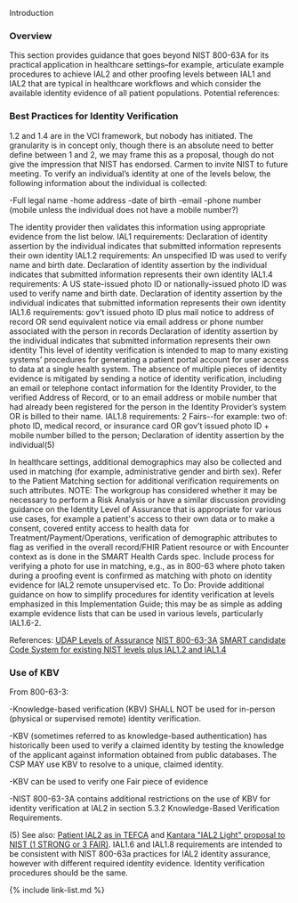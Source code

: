Introduction

### Overview

This section provides guidance that goes beyond NIST 800-63A for its practical application in healthcare settings–for example, articulate example procedures to achieve IAL2 and other proofing levels between IAL1 and IAL2 that are typical in healthcare workflows and which consider the available identity evidence of all patient populations.
Potential references:

### Best Practices for Identity Verification

1.2 and 1.4 are in the VCI framework, but nobody has initiated. The granularity is in concept only, though there is an absolute need to better define between 1 and 2, we may frame this as a proposal, though do not give the impression that NIST has endorsed. Carmen to invite NIST to future meeting.
To verify an individual’s identity at one of the levels below, the following information about the individual is collected:

-Full legal name
-home address
-date of birth
-email
-phone number (mobile unless the individual does not have a mobile number?)

The identity provider then validates this information using appropriate evidence from the list below.
IAL1 requirements:
Declaration of identity assertion by the individual indicates that submitted information represents their own identity
IAL1.2 requirements:
An unspecified ID was used to verify name and birth date.
Declaration of identity assertion by the individual indicates that submitted information represents their own identity
IAL1.4 requirements:
A US state-issued photo ID or nationally-issued photo ID was used to verify name and birth date.
Declaration of identity assertion by the individual indicates that submitted information represents their own identity
IAL1.6 requirements: 
gov’t issued photo ID plus 
mail notice to address of record 
OR 
send equivalent notice via email address or phone number associated with the person in records 
Declaration of identity assertion by the individual indicates that submitted information represents their own identity
This level of identity verification is intended to map to many existing systems’ procedures for generating a patient portal account for user access to data at a single health system. The absence of multiple pieces of identity evidence is mitigated by sending a notice of identity verification, including an email or telephone contact information for the Identity Provider, to the verified Address of Record, or to an email address or mobile number that had already been registered for the person in the Identity Provider’s system OR is billed to their name.
IAL1.8 requirements: 
2 Fairs--for example: 
two of: photo ID, medical record, or insurance card 
OR 
gov't issued photo ID + mobile number billed to the person; 
Declaration of identity assertion by the individual(5)

In healthcare settings, additional demographics may also be collected and used in matching (for example, administrative gender and birth sex). Refer to the Patient Matching section for additional verification requirements on such attributes.
NOTE: The workgroup has considered whether it may be necessary to perform a Risk Analysis or have a similar discussion providing guidance on the Identity Level of Assurance that is appropriate for various use cases, for example a patient's access to their own data or to make a consent, covered entity access to health data for Treatment/Payment/Operations, verification of demographic attributes to flag as verified in the overall record/FHIR Patient resource or with Encounter context as is done in the SMART Health Cards spec. 
Include process for verifying a photo for use in matching, e.g., as in 800-63 where photo taken during a proofing event is confirmed as matching with photo on identity evidence for IAL2 remote unsupervised etc. 
To Do: Provide additional guidance on how to simplify procedures for identity verification at levels emphasized in this Implementation Guide; this may be as simple as adding example evidence lists that can be used in various levels, particularly IAL1.6-2.

References:
[UDAP Levels of Assurance](https://docs.google.com/document/d/1IEbVY4nWOP013P_oSZkLtV3uHlpjLRQT1lURDE9wTFs/edit)
[NIST 800-63-3A]()
[SMART candidate Code System for existing NIST levels plus IAL1.2 and IAL1.4](http://build.fhir.org/ig/dvci/vaccine-credential-ig/branches/main/CodeSystem-identity-assurance-level-code-system.html)

### Use of KBV

From 800-63-3: 

-Knowledge-based verification (KBV) SHALL NOT be used for in-person (physical or supervised remote) identity verification.

-KBV (sometimes referred to as knowledge-based authentication) has historically been used to verify a claimed identity by testing the knowledge of the applicant against information obtained from public databases. The CSP MAY use KBV to resolve to a unique, claimed identity.

-KBV can be used to verify one Fair piece of evidence

-NIST 800-63-3A contains additional restrictions on the use of KBV for identity verification at IAL2 in section 5.3.2 Knowledge-Based Verification Requirements. 

(5) See also: [Patient IAL2 as in TEFCA](https://oncprojectracking.healthit.gov/wiki/see%20additional%20details%20in%20section%206.2.4:%20https:/www.healthit.gov/sites/default/files/page/2019-04/FINALTEFCAQTF41719508version.pdf) and [Kantara "IAL2 Light" proposal to NIST (1 STRONG or 3 FAIR)](https://github.com/usnistgov/800-63-4/files/6481076/IAL.1.Update.-.Kantara.comments.docx). IAL1.6 and IAL1.8 requirements are intended to be consistent with NIST 800-63a practices for IAL2 identity assurance, however with different required identity evidence. Identity verification procedures should be the same.

{% include link-list.md %}